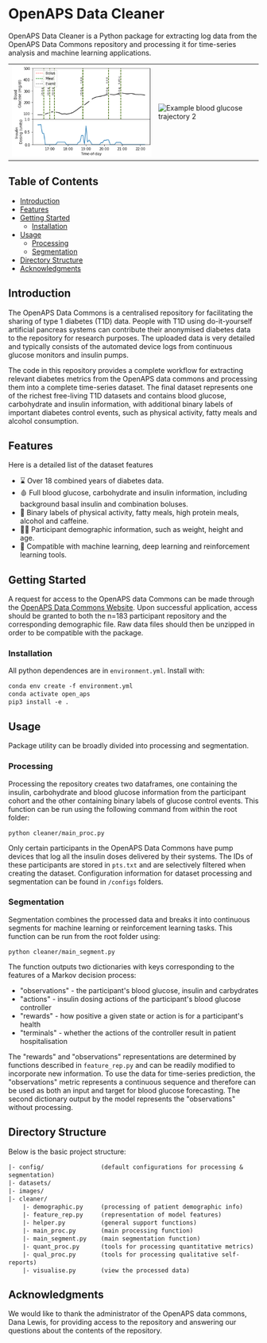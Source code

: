 # OpenAPS Data Cleaner

OpenAPS Data Cleaner is a Python package for extracting log data from the OpenAPS Data Commons repository and processing it for time-series analysis and machine learning applications.

<table>
  <tr>
    <td><img src="./images/Example_1.png" alt="Example blood glucose trajectory 1"></td>
    <td><img src="./images/Example_3.png" alt="Example blood glucose trajectory 2"></td>
  </tr>
</table>

## Table of Contents

- [Introduction](#introduction)
- [Features](#features)
- [Getting Started](#getting-started)
  - [Installation](#installation)
- [Usage](#usage)
  - [Processing](#processing) 
  - [Segmentation](#segmentation)
- [Directory Structure](#directory-structure)
- [Acknowledgments](#acknowledgments)

## Introduction

The OpenAPS Data Commons is a centralised repository for facilitating the sharing of type 1 diabetes (T1D) data. People with T1D using do-it-yourself artificial pancreas systems can contribute their anonymised diabetes data to the repository for research purposes. The uploaded data is very detailed and typically consists of the automated device logs from continuous glucose monitors and insulin pumps. 

The code in this repository provides a complete workflow for extracting relevant diabetes metrics from the OpenAPS data commons and processing them into a complete time-series dataset. The final dataset represents one of the richest free-living T1D datasets and contains blood glucose, carbohydrate and insulin information, with additional binary labels of important diabetes control events, such as physical activity, fatty meals and alcohol consumption.     

## Features

Here is a detailed list of the dataset features

- :hourglass: Over 18 combined years of diabetes data.
- :drop_of_blood: Full blood glucose, carbohydrate and insulin information, including background basal insulin and combination boluses.
- :runner: Binary labels of physical activity, fatty meals, high protein meals, alcohol and caffeine.
- :white_haired_man: Participant demographic information, such as weight, height and age. 
- :toolbox: Compatible with machine learning, deep learning and reinforcement learning tools. 

## Getting Started

A request for access to the OpenAPS data Commons can be made through the [OpenAPS Data Commons Website](https://openaps.org/outcomes/data-commons/). Upon successful application, access should be granted to both the n=183 participant repository and the corresponding demographic file. Raw data files should then be unzipped in order to be compatible with the package.

### Installation

All python dependences are in ```environment.yml```. Install with:

```
conda env create -f environment.yml 
conda activate open_aps
pip3 install -e .
```

## Usage

Package utility can be broadly divided into processing and segmentation.

### Processing

Processing the repository creates two dataframes, one containing the insulin, carbohydrate and blood glucose information from the participant cohort and the other containing binary labels of glucose control events. This function can be run using the following command from within the root folder:
```
python cleaner/main_proc.py
```

Only certain participants in the OpenAPS Data Commons have pump devices that log all the insulin doses delivered by their systems. The IDs of these participants are stored in ```pts.txt``` and are selectively filtered when creating the dataset. Configuration information for dataset processing and segmentation can be found in ```/configs``` folders.


### Segmentation

Segmentation combines the processed data and breaks it into continuous segments for machine learning or reinforcement learning tasks. This function can be run from the root folder using:
```
python cleaner/main_segment.py
```

The function outputs two dictionaries with keys corresponding to the features of a Markov decision process:
- "observations" - the participant's blood glucose, insulin and carbydrates
- "actions" - insulin dosing actions of the participant's blood glucose controller
- "rewards" - how positive a given state or action is for a participant's health
- "terminals" - whether the actions of the controller result in patient hospitalisation

The "rewards" and "observations" representations are determined by functions described in ```feature_rep.py``` and can be readily modified to incorporate new information. To use the data for time-series prediction, the "observations" metric represents a continuous sequence and therefore can be used as both an input and target for blood glucose forecasting. The second dictionary output by the model represents the "observations" without processing.

## Directory Structure

Below is the basic project structure:

```
|- config/                (default configurations for processing & segmentation)
|- datasets/    
|- images/          
|- cleaner/ 
	|- demographic.py	  (processing of patient demographic info)
	|- feature_rep.py	  (representation of model features)
	|- helper.py		  (general support functions)
	|- main_proc.py		  (main processing function)
	|- main_segment.py	  (main segmentation function)
	|- quant_proc.py	  (tools for processing quantitative metrics)
	|- qual_proc.py		  (tools for processing qualitative self-reports)
	|- visualise.py       (view the processed data)
```

## Acknowledgments

We would like to thank the administrator of the OpenAPS data commons, Dana Lewis, for providing access to the repository and answering our questions about the contents of the repository. 